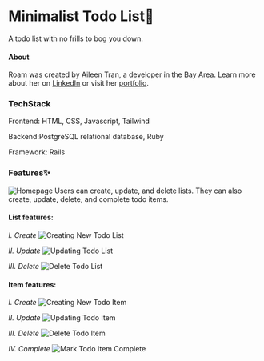 # Minimalist Todo List🌱
A todo list with no frills to bog you down.

#### About
Roam was created by Aileen Tran, a developer in the Bay Area. Learn more about her on [LinkedIn](https://www.linkedin.com/in/aileentran27/) or visit her [portfolio](https://www.aileentran.dev/).

### TechStack
Frontend: HTML, CSS, Javascript, Tailwind

Backend:PostgreSQL relational database, Ruby

Framework: Rails

### Features✨
![Homepage](/app/assets/images/readme/homepage.png)
Users can create, update, and delete lists. They can also create, update, delete, and complete todo items.

#### List features: <br>
*I. Create*
![Creating New Todo List](/app/assets/images/readme/creating_new_todo_list.png)

*II. Update*
![Updating Todo List](/app/assets/images/readme/updating_todo_list.png)

*III. Delete*
![Delete Todo List](/app/assets/images/readme/delete_todo_list.png)

#### Item features: <br>
*I. Create*
![Creating New Todo Item](/app/assets/images/readme/creating_item.png)

*II. Update*
![Updating Todo Item](/app/assets/images/readme/updating_todo_item.png)

*III. Delete*
![Delete Todo Item](/app/assets/images/readme/delete_item.png)

*IV. Complete*
![Mark Todo Item Complete](/app/assets/images/readme/marked_item_completed.png)
